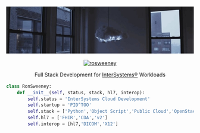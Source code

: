 

<p align="center">
  <img width="1100" height="auto" src="assets/cloud_cambridge.jpeg">
</p>

<p align="center">
   <a href="https://www.linkedin.com/in/ronsweeney/" target="_blank"><img src="https://img.shields.io/badge/LinkedIn-%230077B5.svg?&style=for-the-badge&logo=linkedin&logoColor=white" alt="rosweeney"></a>
</p>

<p align="center">
Full Stack Development for <a href="https://www.intersystems.com">InterSystems®</a> Workloads
</p>

```python
class RonSweeney:
    def __init__(self, status, stack, hl7, interop):
        self.status = 'InterSystems Cloud Development'
        self.startup = 'PID^TOO'
        self.stack = ['Python','Object Script','Public Cloud','OpenStack']
        self.hl7 = ['FHIR','CDA','v2']
        self.interop = [hl7,'DICOM','X12']
```


